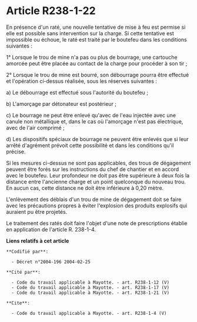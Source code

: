 # Article R238-1-22

En présence d'un raté, une nouvelle tentative de mise à feu est permise si elle est possible sans intervention sur la charge.
Si cette tentative est impossible ou échoue, le raté est traité par le boutefeu dans les conditions suivantes : 

1° Lorsque le trou de mine n'a pas ou plus de bourrage, une cartouche amorcée peut être placée au contact de la charge pour
procéder à son tir ; 

2° Lorsque le trou de mine est bourré, son débourrage pourra être effectué et l'opération ci-dessus réalisée, sous les
réserves suivantes : 

a) Le débourrage est effectué sous l'autorité du boutefeu ; 

b) L'amorçage par détonateur est postérieur ; 

c) Le bourrage ne peut être enlevé qu'avec de l'eau injectée avec une canule non métallique et, dans le cas où l'amorçage
n'est pas électrique, avec de l'air comprimé ; 

d) Les dispositifs spéciaux de bourrage ne peuvent être enlevés que si leur arrêté d'agrément prévoit cette possibilité et
dans les conditions qu'il précise. 

Si les mesures ci-dessus ne sont pas applicables, des trous de dégagement peuvent être forés sur les instructions du chef de
chantier et en accord avec le boutefeu. Leur profondeur ne doit pas être supérieure à deux fois la distance entre l'ancienne
charge et un point quelconque du nouveau trou. En aucun cas, cette distance ne doit être inférieure à 0,20 mètre. 

L'enlèvement des déblais d'un trou de mine de dégagement doit se faire avec les précautions propres à éviter l'explosion des
produits explosifs qui auraient pu être projetés. 

Le traitement des ratés doit faire l'objet d'une note de prescriptions établie en application de l'article R. 238-1-4.

**Liens relatifs à cet article**

	**Codifié par**:

	  - Décret n°2004-196 2004-02-25

	**Cité par**:

	  - Code du travail applicable à Mayotte. - art. R238-1-12 (V)
	  - Code du travail applicable à Mayotte. - art. R238-1-17 (V)
	  - Code du travail applicable à Mayotte. - art. R238-1-21 (V)

	**Cite**:

	  - Code du travail applicable à Mayotte. - art. R238-1-4 (V)
